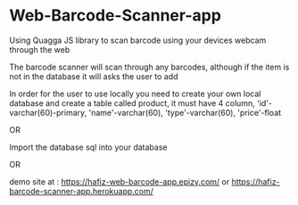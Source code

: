 # Web-Barcode-Scanner-app
Using Quagga JS library to scan barcode using your devices webcam through the web


The barcode scanner will scan through any barcodes, although if the item is not in the database it will asks the user to add

In order for the user to use locally you need to create your own local database and create a table called product, it must have 4 column, 'id'-varchar(60)-primary, 'name'-varchar(60), 'type'-varchar(60), 'price'-float

OR

Import the database sql into your database

OR

demo site at : https://hafiz-web-barcode-app.epizy.com/ or https://hafiz-barcode-scanner-app.herokuapp.com/
